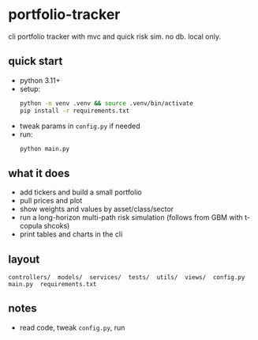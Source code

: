 # portfolio-tracker

cli portfolio tracker with mvc and quick risk sim. no db. local only.

## quick start
- python 3.11+
- setup:
  ```bash
  python -m venv .venv && source .venv/bin/activate
  pip install -r requirements.txt
  ```
- tweak params in `config.py` if needed
- run:
  ```bash
  python main.py
  ```

## what it does
- add tickers and build a small portfolio
- pull prices and plot
- show weights and values by asset/class/sector
- run a long-horizon multi-path risk simulation (follows from GBM with t-copula shcoks)
- print tables and charts in the cli

## layout
`controllers/  models/  services/  tests/  utils/  views/  config.py  main.py  requirements.txt`

## notes
- read code, tweak `config.py`, run
